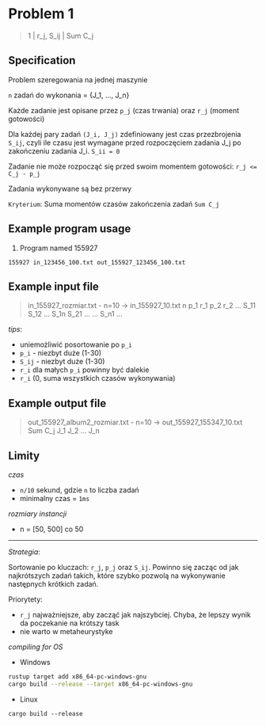 # Problem 1
> 1 | r_j, S_ij | Sum C_j


## Specification
Problem szeregowania na jednej maszynie

`n` zadań do wykonania = {J_1, ..., J_n}

Każde zadanie jest opisane przez `p_j` (czas trwania) oraz `r_j` (moment gotowości)

Dla każdej pary zadań `(J_i, J_j)` zdefiniowany jest czas przezbrojenia `S_ij`, czyli ile czasu jest wymagane przed rozpoczęciem zadania J_j po zakończeniu zadania J_i. `S_ii = 0`

Zadanie nie może rozpocząć się przed swoim momentem gotowości: `r_j <= C_j - p_j`

Zadania wykonywane są bez przerwy

`Kryterium`:
Suma momentów czasów zakończenia zadań `Sum C_j`

## Example program usage

1. Program named 155927

```
155927 in_123456_100.txt out_155927_123456_100.txt
```

## Example input file
> in_155927_rozmiar.txt - n=10 -> in_155927_10.txt
n
p_1 r_1
p_2 r_2
...
S_11 S_12 ... S_1n
S_21 ...
...
S_n1 ...

*tips*:
* uniemożliwić posortowanie po `p_i`
* `p_i` - niezbyt duże (1-30)
* `S_ij` - niezbyt duże (1-30)
* `r_i` dla małych `p_i` powinny być dalekie 
* `r_i` (0, suma wszystkich czasów wykonywania) 

## Example output file
> out_155927_album2_rozmiar.txt - n=10 -> out_155927_155347_10.txt
Sum C_j
J_1 J_2 ... J_n

## Limity

_czas_  
* `n/10` sekund, gdzie `n` to liczba zadań
* minimalny czas = `1ms`

_rozmiary instancji_
* n = [50, 500] co 50


---

*Strategia*:

Sortowanie po kluczach: `r_j`, `p_j` oraz `S_ij`. Powinno się zacząc od jak najkrótszych zadań takich, które szybko pozwolą na wykonywanie następnych krótkich zadań.

Priorytety:
- `r_j` najważniejsze, aby zacząć jak najszybciej. Chyba, że lepszy wynik da poczekanie na krótszy task
- nie warto w metaheurystyke

*compiling for OS*
* Windows
```sh
rustup target add x86_64-pc-windows-gnu
cargo build --release --target x86_64-pc-windows-gnu
```
* Linux
```
cargo build --release
```
